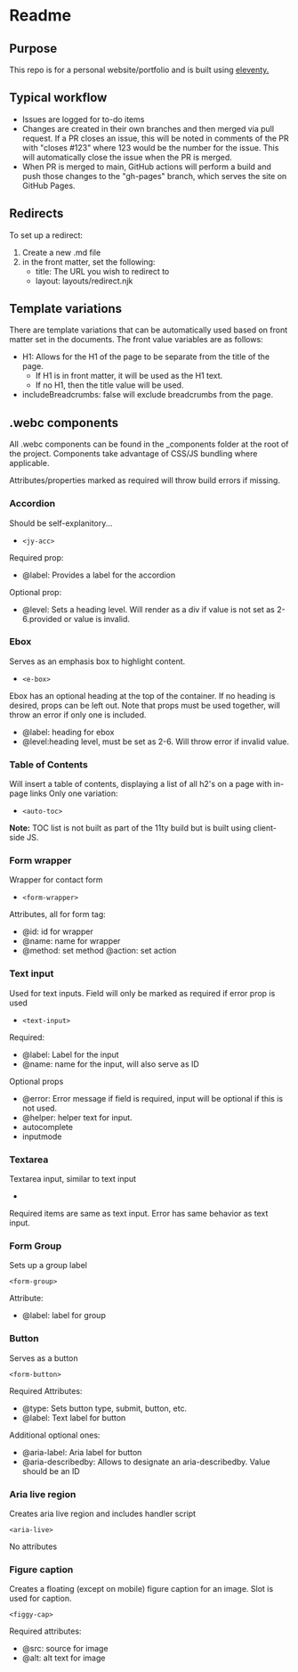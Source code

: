 # Readme

## Purpose

This repo is for a personal website/portfolio and is built using [eleventy.](https://www.11ty.dev/)

## Typical workflow

- Issues are logged for to-do items
- Changes are created in their own branches and then merged via pull request. If a PR closes an issue, this will be noted in comments of the PR with "closes #123" where 123 would be the number for the issue. This will automatically close the issue when the PR is merged.
- When PR is merged to main, GitHub actions will perform a build and push those changes to the "gh-pages" branch, which serves the site on GitHub Pages.

## Redirects

To set up a redirect:

1. Create a new .md file
2. in the front matter, set the following:
    - title: The URL you wish to redirect to
    - layout: layouts/redirect.njk

## Template variations

There are template variations that can be automatically used based on front matter set in the documents. The front value variables are as follows:

- H1: Allows for the H1 of the page to be separate from the title of the page.
    - If H1 is in front matter, it will be used as the H1 text.
    - If no H1, then the title value will be used.
- includeBreadcrumbs: false will exclude breadcrumbs from the page.

## .webc components

All .webc components can be found in the _components folder at the root of the project. Components take advantage of CSS/JS bundling where applicable.

Attributes/properties marked as required will throw build errors if missing.

### Accordion

Should be self-explanitory...

- ``<jy-acc>``

Required prop:

- @label: Provides a label for the accordion 

Optional prop:

- @level: Sets a heading level. Will render as a div if value is not set as 2-6.provided or value is invalid.

### Ebox

Serves as an emphasis box to highlight content. 

- ``<e-box>``

Ebox has an optional heading at the top of the container. If no heading is desired, props can be left out. Note that props must be used together, will throw an error if only one is included.

- @label: heading for ebox
- @level:heading level, must be set as 2-6. Will throw error if invalid value.

### Table of Contents

Will insert a table of contents, displaying a list of all h2's on a page with in-page links Only one variation:

- ``<auto-toc>``

**Note:** TOC list is not built as part of the 11ty build but is built using client-side JS.

### Form wrapper

Wrapper for contact form

- ``<form-wrapper>``

Attributes, all for form tag:

- @id: id for wrapper
- @name: name for wrapper
- @method: set method
@action: set action

### Text input

Used for text inputs. Field will only be marked as required if error prop is used

- ``<text-input>``

Required:

- @label: Label for the input
- @name: name for the input, will also serve as ID

Optional props

- @error: Error message if field is required, input will be optional if this is not used.
- @helper: helper text for input.
- autocomplete
- inputmode

### Textarea

Textarea input, similar to text input

- <text-area>

Required items are same as text input. Error has same behavior as text input.

### Form Group

Sets up a group label

``<form-group>``

Attribute:

- @label: label for group

### Button

Serves as a button

``<form-button>``

Required Attributes:

- @type: Sets button type, submit, button, etc.
- @label: Text label for button

Additional optional ones:

- @aria-label: Aria label for button
- @aria-describedby: Allows to designate an aria-describedby. Value should be an ID

### Aria live region

Creates aria live region and includes handler script

``<aria-live>``

No attributes

### Figure caption

Creates a floating (except on mobile) figure caption for an image. Slot is used for caption.

``<figgy-cap>``

Required attributes:

- @src: source for image
- @alt: alt text for image